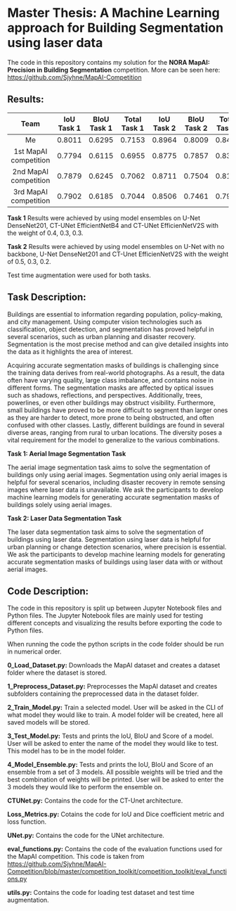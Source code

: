 # Master Thesis: A Machine Learning approach for Building Segmentation using laser data
The code in this repository contains my solution for the **NORA MapAI: Precision in Building Segmentation** competition. More can be seen here: https://github.com/Sjyhne/MapAI-Competition

## Results:
|   Team   | IoU Task 1 | BIoU Task 1 | Total Task 1 | IoU Task 2 | BIoU Task 2 | Total Task 2 |    Score   | 
|:--------:|:------------:|:-------------:|:--------------:|:------------:|:-------------:|:--------------:|:----------:|
| Me |    0.8011    |     0.6295    |     0.7153     |    0.8964    |     0.8009    |     0.8486     | **0.7820** |
| 1st MapAI competition |    0.7794    |     0.6115    |     0.6955     |    0.8775    |     0.7857    |     0.8316     | **0.7635** |
| 2nd MapAI competition |    0.7879    |     0.6245    |     0.7062     |    0.8711    |     0.7504    |     0.8108     | **0.7585** |
| 3rd MapAI competition |    0.7902    |     0.6185    |     0.7044     |    0.8506    |     0.7461    |     0.7984     | **0.7514** |

**Task 1**
Results were achieved by using model ensembles on U-Net DenseNet201, CT-UNet EfficientNetB4 and CT-UNet EfficienNetV2S with the weight of 0.4, 0.3, 0.3.

**Task 2**
Results were achieved by using model ensembles on U-Net with no backbone, U-Net DenseNet201 and CT-Unet EfficienNetV2S with the weight of 0.5, 0.3, 0.2.

Test time augmentation were used for both tasks.

## Task Description:
Buildings are essential to information regarding population, policy-making, and city management. Using computer vision technologies such as classification, object detection, and segmentation has proved helpful in several scenarios, such as urban planning and disaster recovery. Segmentation is the most precise method and can give detailed insights into the data as it highlights the area of interest.

Acquiring accurate segmentation masks of buildings is challenging since the training data derives from real-world photographs. As a result, the data often have varying quality, large class imbalance, and contains noise in different forms. The segmentation masks are affected by optical issues such as shadows, reflections, and perspectives. Additionally, trees, powerlines, or even other buildings may obstruct visibility. Furthermore, small buildings have proved to be more difficult to segment than larger ones as they are harder to detect, more prone to being obstructed, and often confused with other classes. Lastly, different buildings are found in several diverse areas, ranging from rural to urban locations. The diversity poses a vital requirement for the model to generalize to the various combinations.

**Task 1: Aerial Image Segmentation Task**

The aerial image segmentation task aims to solve the segmentation of buildings only using aerial images. Segmentation using only aerial images is helpful for several scenarios, including disaster recovery in remote sensing images where laser data is unavailable. We ask the participants to develop machine learning models for generating accurate segmentation masks of buildings solely using aerial images.

**Task 2: Laser Data Segmentation Task**

The laser data segmentation task aims to solve the segmentation of buildings using laser data. Segmentation using laser data is helpful for urban planning or change detection scenarios, where precision is essential. We ask the participants to develop machine learning models for generating accurate segmentation masks of buildings using laser data with or without aerial images.

## Code Description:
The code in this repository is split up between Jupyter Notebook files and Python files. The Jupyter Notebook files are mainly used for testing different concepts and visualizing the results before exporting the code to Python files. 

When running the code the python scripts in the code folder should be run in numerical order.

**0_Load_Dataset.py:** Downloads the MapAI dataset and creates a dataset folder where the dataset is stored.

**1_Preprocess_Dataset.py:** Preprocesses the MapAI dataset and creates subfolders containing the preprocessed data in the dataset folder.

**2_Train_Model.py:** Train a selected model. User will be asked in the CLI of what model they would like to train. A model folder will be created, here all saved models will be stored.

**3_Test_Model.py:** Tests and prints the IoU, BIoU and Score of a model. User will be asked to enter the name of the model they would like to test. This model has to be in the model folder.

**4_Model_Ensemble.py:** Tests and prints the IoU, BIoU and Score of an ensemble from a set of 3 models. All possible weights will be tried and the best combination of weights will be printed. User will be asked to enter the 3 models they would like to perform the ensemble on.

**CTUNet.py:** Contains the code for the CT-Unet architecture.

**Loss_Metrics.py:** Cotains the code for IoU and Dice coefficient metric and loss function.

**UNet.py:** Contains the code for the UNet architecture.

**eval_functions.py:** Contains the code of the evaluation functions used for the MapAI competition. This code is taken from https://github.com/Sjyhne/MapAI-Competition/blob/master/competition_toolkit/competition_toolkit/eval_functions.py

**utils.py:** Contains the code for loading test dataset and test time augmentation.



